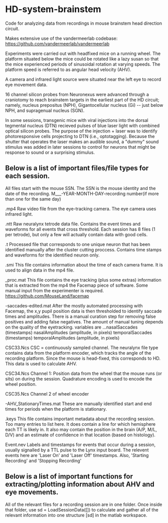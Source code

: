 # HD-system-brainstem
Code for analyzing data from recordings in mouse brainstem head direction circuit. 

Makes extensive use of the vandermeerlab codebase: https://github.com/vandermeerlab/vandermeerlab

Experiments were carried out with headfixed mice on a running wheel. The platform situated below the mice could be rotated like a lazy susan so that the mice experienced periods of sinusoidal rotation at varying speeds. The platform speed is referred to as angular head velocity (AHV). 

A camera and infrared light source were situated near the left eye to record eye movement data. 

16 channel silicon probes from Neuronexus were advanced through a craniotomy to reach brainstem targets in the earliest part of the HD circuit; namely, nucleus prepositus (NPH), Gigantocellular nucleus (Gi) -- just below NPH, and supragenual nucleus (SGN). 

In some sessions, transgenic mice with viral injections into the dorsal tegmental nucleus (DTN) recieved pulses of blue laser light with combined optical silicon probes. The purpose of the injection + laser was to identify photoresponsive cells projecting to DTN (i.e., optotagging). Because the shutter that operates the laser makes an audible sound, a "dummy" sound stimulus was added in later sessions to control for neurons that might be response to sound or a surprising stimulus. 

Below is a list of important files/file types for each session. 
-----------------------------------------------------------------------------------------------------------------------------------------------------------
All files start with the mouse SSN. The SSN is the mouse identity and the date of the recording. M___-YEAR-MONTH-DAY-recording number(if more than one for the same day)		
	
.mp4		Raw video file from the eye-tracking camera. The eye camera uses infrared light.

.ntt		Raw neuralynx tetrode data file. Contains the event times and waveforms for all events that cross threshold. Each session has 8 files (1 per tetrode), but only a few will actually contain data with good cells.

.t 		Processed file that corresponds to one unique neuron that has been identified manually after the cluster cutting proccess. Contains time stamps and waveforms for the identified neuron only. 

.smi 		This file contains information about the time of each camera frame. It is used to align data in the mp4 file.

_proc.mat		This file contains the eye tracking (plus some extras) information that is extracted from the mp4 the Facemap piece of software. Some manual input from the experimenter is required.  https://github.com/MouseLand/facemap

-saccades-edited.mat		After the mostly automated processing with Facemap, the x,y pupil position data is then thresholded to identify saccade times and amplitudes. There is a manual curation step for removing false positives and adding false negatives. The amount of manual tuning depends on the quality of the eyetracking. 
		variables are ...nasalSaccades (timestamps)		nasalAmplitudes (amplitude, in pixels)			temporalSaccades (timestamps)		                      temporalAmplitudes (amplitude, in pixels)		
		
CSC33.Ncs		CSC = continuously sampled channel. The neuralynx file type contains data from the platform encoder, which tracks the angle of the recording platform. Since the mouse is head-fixed, this corresponds to HD. This data is used to calculate AHV. 

CSC34.Ncs		Channel 1: Position data from the wheel that the mouse runs (or sits) on during the session. Quadrature encoding is used to encode the wheel position. 	

CSC35.Ncs		Channel 2 of wheel encoder

-AHV_StationaryTimes.mat		These are manually identified start and end times for periods when the platform is stationary.

.keys		This file contains important metadata about the recording session. Too many entries to list here. It does contain a line for which hemisphere each TT is likely in. It also may contain the position in the brain (A/P, M/L, D/V) and an estimate of confidence in that location (based on histology).

Event.nev		Labels and timestamps for events that occur during a session, usually signalled by a TTL pulse to the Lynx input board. The relevent events here are 'Laser On' and 'Laser Off' timestamps. Also, 'Starting Recording' and 'Stopping Recording'

Below is a list of important functions for extracting/plotting information about AHV and eye movements. 
-----------------------------------------------------------------------------------------------------------------------------------------------------------

All of the relevant files for a recording session are in one folder. Once inside that folder, use 
sd = LoadSessionData([]) 
to calculate and gather all of the relevant information into one structure [sd] in the matlab workspace.  


























